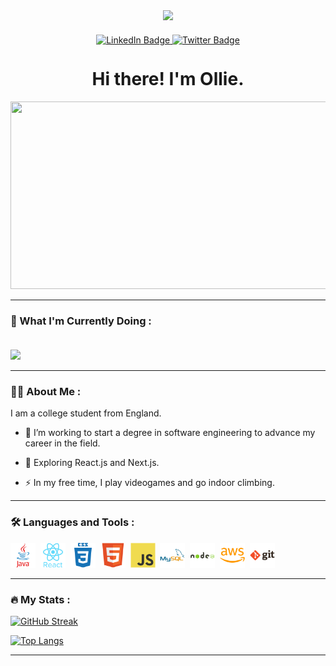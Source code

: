 <div id="header" align="center">
  <img src="https://www.beenhamow.co.uk/img/bean-circle.png" width="100" style="margin-bottom: 20px"/>
  <div id="badges">
    <a href="https://discord.gg/uB4dcpsMSR" target="_blank">
      <img src="https://img.shields.io/badge/Discord-navy?style=for-the-badge&logo=discord&logoColor=white" alt="LinkedIn Badge"/>
    </a>
    <a href="https://twitter.com/ElBeenMachine" target="_blank">
      <img src="https://img.shields.io/badge/Twitter-blue?style=for-the-badge&logo=twitter&logoColor=white" alt="Twitter Badge"/>
    </a>
  </div>
  <img src="https://komarev.com/ghpvc/?username=ElBeenMachine&style=flat-square&color=blue" alt=""/>
  <h1 style="margin-top: 20px">
    Hi there! I'm Ollie.
  </h1>
</div>
<div align="center">
  <img src="https://media.giphy.com/media/dWesBcTLavkZuG35MI/giphy.gif" width="600" height="300"/>
</div>

---

### 🏃 What I'm Currently Doing :

<img src="https://lanyard.cnrad.dev/api/499345183763070976" style="margin-top: 20px">

---

### 👨‍💻 About Me :
I am a college student from England.
- :telescope: I’m working to start a degree in software engineering to advance my career in the field.

- :seedling: Exploring React.js and Next.js.

- :zap: In my free time, I play videogames and go indoor climbing.

---

### 🛠️ Languages and Tools :
<div>
  <img src="https://github.com/devicons/devicon/blob/master/icons/java/java-original-wordmark.svg" title="Java" alt="Java" width="40" height="40"/>&nbsp;
  <img src="https://github.com/devicons/devicon/blob/master/icons/react/react-original-wordmark.svg" title="React" alt="React" width="40" height="40"/>&nbsp;
  <img src="https://github.com/devicons/devicon/blob/master/icons/css3/css3-plain-wordmark.svg"  title="CSS3" alt="CSS" width="40" height="40"/>&nbsp;
  <img src="https://github.com/devicons/devicon/blob/master/icons/html5/html5-original.svg" title="HTML5" alt="HTML" width="40" height="40"/>&nbsp;
  <img src="https://github.com/devicons/devicon/blob/master/icons/javascript/javascript-original.svg" title="JavaScript" alt="JavaScript" width="40" height="40"/>&nbsp;
  <img src="https://github.com/devicons/devicon/blob/master/icons/mysql/mysql-original-wordmark.svg" title="MySQL"  alt="MySQL" width="40" height="40"/>&nbsp;
  <img src="https://github.com/devicons/devicon/blob/master/icons/nodejs/nodejs-original-wordmark.svg" title="NodeJS" alt="NodeJS" width="40" height="40"/>&nbsp;
  <img src="https://github.com/devicons/devicon/blob/master/icons/amazonwebservices/amazonwebservices-plain-wordmark.svg" title="AWS" alt="AWS" width="40" height="40"/>&nbsp;
  <img src="https://github.com/devicons/devicon/blob/master/icons/git/git-original-wordmark.svg" title="Git" **alt="Git" width="40" height="40"/>
</div>

---

### 🔥 My Stats :
[![GitHub Streak](http://github-readme-streak-stats.herokuapp.com?user=ElBeenMachine&theme=dark&background=000000)]()

[![Top Langs](https://github-readme-stats.vercel.app/api/top-langs/?username=ElBeenMachine&layout=compact&theme=vision-friendly-dark)]()

---
